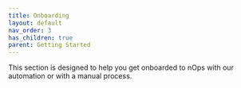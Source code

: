 ```yaml
---
title: Onboarding
layout: default
nav_order: 3
has_children: true
parent: Getting Started
---
```


This section is designed to help you get onboarded to nOps with our automation or with a manual process.
